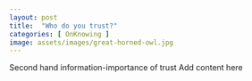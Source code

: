 ```yaml
---
layout: post
title:  "Who do you trust?"
categories: [ OnKnowing ]
image: assets/images/great-horned-owl.jpg
---
```

Second hand information-importance of trust
Add content here